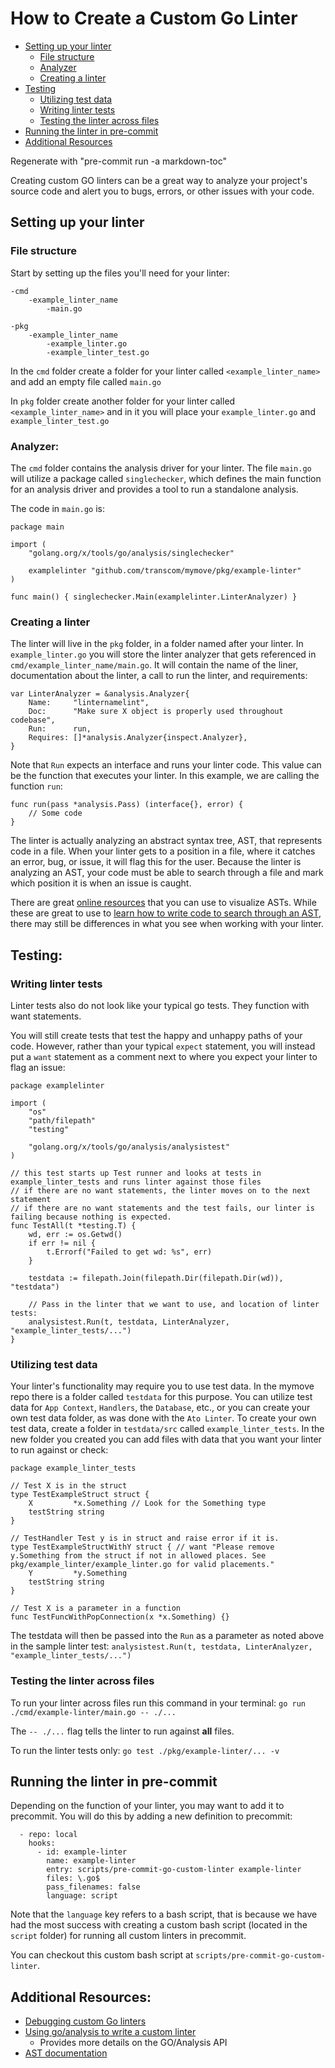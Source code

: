 # How to Create a Custom Go Linter

<!-- Table of Contents auto-generated with `bin/generate-md-toc.sh` -->

<!-- toc -->

* [Setting up your linter](#setting-up-your-linter)
  * [File structure](#file-structure)
  * [Analyzer](#analyzer)
  * [Creating a linter](#creating-a-linter)
* [Testing](#testing)
  * [Utilizing test data](#utilizing-test-data)
  * [Writing linter tests](#writing-linter-tests)
  * [Testing the linter across files](#testing-the-linter-across-files)
* [Running the linter in pre-commit](#running-the-linter-in-pre-commit)
* [Additional Resources](#additional-resources)


Regenerate with "pre-commit run -a markdown-toc"

<!-- tocstop -->

Creating custom GO linters can be a great way to analyze your 
project's source code and alert you to bugs, errors, 
or other issues with your code.

## Setting up your linter

### File structure
Start by setting up the files you'll need for your linter:
```golang
-cmd
    -example_linter_name
        -main.go

-pkg
    -example_linter_name
        -example_linter.go
        -example_linter_test.go
```
In the `cmd` folder create a folder for your linter called `<example_linter_name>` and add an empty file called `main.go`

In `pkg` folder create another folder for your linter called `<example_linter_name>` and in it you will 
place your `example_linter.go` and `example_linter_test.go`

### Analyzer:
The `cmd` folder contains the analysis driver for your linter. The file `main.go` will utilize a package called `singlechecker`,
which defines the main function for an analysis driver and provides a tool to run a standalone analysis.

The code in `main.go` is:

```golang
package main

import (
	"golang.org/x/tools/go/analysis/singlechecker"

	examplelinter "github.com/transcom/mymove/pkg/example-linter"
)

func main() { singlechecker.Main(examplelinter.LinterAnalyzer) }
```

### Creating a linter
The linter will live in the `pkg` folder, in a folder named after your linter. 
In `example_linter.go` you will store the linter analyzer that gets referenced in `cmd/example_linter_name/main.go`. 
It will contain the name of the liner, documentation about the linter, a call to run the linter, and requirements:

```golang
var LinterAnalyzer = &analysis.Analyzer{
	Name:     "linternamelint",
	Doc:      "Make sure X object is properly used throughout codebase",
	Run:      run,
	Requires: []*analysis.Analyzer{inspect.Analyzer},
}
```

Note that `Run` expects an interface and runs your linter code. This value can be the function that executes your linter. In this example, we are calling the function `run`:

```golang
func run(pass *analysis.Pass) (interface{}, error) {
    // Some code
}
```

The linter is actually analyzing an abstract syntax tree, AST, that represents code in a file. 
When your linter gets to a position in a file, where it catches an error, bug, or issue, it will flag this for the user.
Because the linter is analyzing an AST, your code must be able to search through a file and mark which position it is when an issue is caught.

There are great [online resources](http://goast.yuroyoro.net/) that you can use to visualize ASTs. 
While these are great to use to [learn how to write code to search through an AST](https://disaev.me/p/writing-useful-go-analysis-linter/), 
there may still be differences in what you see when working with your linter. 

## Testing:

### Writing linter tests
Linter tests also do not look like your typical go tests. They function with want statements.

You will still create tests that test the happy and unhappy paths of your code. However, rather than your typical `expect`
statement, you will instead put a `want` statement as a comment next to where you expect your linter to flag an issue:

```golang
package examplelinter

import (
	"os"
	"path/filepath"
	"testing"

	"golang.org/x/tools/go/analysis/analysistest"
)

// this test starts up Test runner and looks at tests in example_linter_tests and runs linter against those files
// if there are no want statements, the linter moves on to the next statement
// if there are no want statements and the test fails, our linter is failing because nothing is expected.
func TestAll(t *testing.T) {
	wd, err := os.Getwd()
	if err != nil {
		t.Errorf("Failed to get wd: %s", err)
	}

	testdata := filepath.Join(filepath.Dir(filepath.Dir(wd)), "testdata")

	// Pass in the linter that we want to use, and location of linter tests:
	analysistest.Run(t, testdata, LinterAnalyzer, "example_linter_tests/...")
}
```

### Utilizing test data
Your linter's functionality may require you to use test data. In the mymove repo there is a folder called `testdata` for this purpose. You can utilize test data for
`App Context`, `Handlers`, the `Database`, etc., or you can create your own test data folder, as was done with the `Ato Linter`. To create your own test data, create a folder in `testdata/src` called `example_linter_tests`.
In the new folder you created you can add files with data that you want your linter to run against or check:

```golang
package example_linter_tests

// Test X is in the struct
type TestExampleStruct struct {
	X         *x.Something // Look for the Something type
	testString string
}

// TestHandler Test y is in struct and raise error if it is.
type TestExampleStructWithY struct { // want "Please remove y.Something from the struct if not in allowed places. See pkg/example_linter/example_linter.go for valid placements."
	Y         *y.Something
	testString string
}

// Test X is a parameter in a function
func TestFuncWithPopConnection(x *x.Something) {}
```

The testdata will then be passed into the `Run` as a parameter as noted above in the sample linter test: `analysistest.Run(t, testdata, LinterAnalyzer, "example_linter_tests/...")`

### Testing the linter across files

To run your linter across files run this command in your terminal:
`go run ./cmd/example-linter/main.go -- ./...`

The `-- ./...` flag tells the linter to run against __all__ files.

To run the linter tests only:
`go test ./pkg/example-linter/... -v`



## Running the linter in pre-commit
Depending on the function of your linter, you may want to add it to precommit. You will do this by adding a new definition to precommit:
```golang
  - repo: local
    hooks:
      - id: example-linter
        name: example-linter
        entry: scripts/pre-commit-go-custom-linter example-linter
        files: \.go$
        pass_filenames: false
        language: script
```

Note that the `language` key refers to a bash script, that is because we have had the most success with 
creating a custom bash script (located in the `script` folder) for running all custom linters in precommit.

You can checkout this custom bash script at `scripts/pre-commit-go-custom-linter`.

## Additional Resources:
* [Debugging custom Go linters](https://dp3.atlassian.net/wiki/spaces/~721089227/pages/1531150353/Debugging+custom+Golang+linters)
* [Using go/analysis to write a custom linter](https://arslan.io/2019/06/13/using-go-analysis-to-write-a-custom-linter/)
  * Provides more details on the GO/Analysis API
* [AST documentation](https://pkg.go.dev/go/ast)
